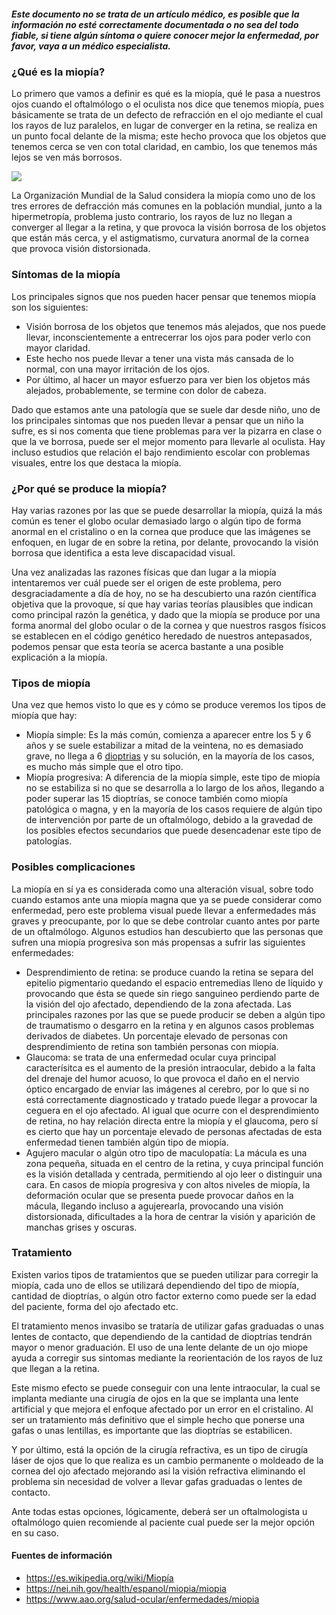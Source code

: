 ##### Este documento no se trata de un artículo médico, es posible que la información no esté correctamente documentada o no sea del todo fiable, si tiene algún síntoma o quiere conocer mejor la enfermedad, por favor, vaya a un médico especialista. #####

### ¿Qué es la miopía? ###

Lo primero que vamos a definir es qué es la miopía, qué le pasa a nuestros ojos cuando el oftalmólogo o el oculista nos dice que tenemos miopía, pues básicamente se trata de un defecto de refracción en el ojo mediante el cual los rayos de luz paralelos, en lugar de converger en la retina, se realiza en un punto focal delante de la misma; este hecho provoca que los objetos que tenemos cerca se ven con total claridad, en cambio, los que tenemos más lejos se ven más borrosos.

![]({{site.baseurl}}/assets/img/Myopia.gif)

La Organización Mundial de la Salud considera la miopía como uno de los tres errores de defracción más comunes en la población mundial, junto a la hipermetropía, problema justo contrario, los rayos de luz no llegan a converger al llegar a la retina, y que provoca la visión borrosa de los objetos que están más cerca, y el astigmatismo, curvatura anormal de la cornea que provoca visión distorsionada.

### Síntomas de la miopía ###

Los principales signos que nos pueden hacer pensar que tenemos miopía son los siguientes:
 - Visión borrosa de los objetos que tenemos más alejados, que nos puede llevar, inconscientemente a entrecerrar los ojos para poder verlo con mayor claridad.
 - Este hecho nos puede llevar a tener una vista más cansada de lo normal, con una mayor irritación de los ojos.
 - Por último, al hacer un mayor esfuerzo para ver bien los objetos más alejados, probablemente, se termine con dolor de cabeza.
 
 Dado que estamos ante una patología que se suele dar desde niño, uno de los principales sintomas que nos pueden llevar a pensar que un niño la sufre, es si nos comenta que tiene problemas para ver la pizarra en clase o que la ve borrosa, puede ser el mejor momento para llevarle al oculista. Hay incluso estudios que relación el bajo rendimiento escolar con problemas visuales, entre los que destaca la miopía.

### ¿Por qué se produce la miopía? ###

Hay varias razones por las que se puede desarrollar la miopía, quizá la más común es tener el globo ocular demasiado largo o algún tipo de forma anormal en el cristalino o en la cornea que produce que las imágenes se enfoquen, en lugar de en sobre la retina, por delante, provocando la visión borrosa que identifica a esta leve discapacidad visual.

Una vez analizadas las razones físicas que dan lugar a la miopía intentaremos ver cuál puede ser el origen de este problema, pero desgraciadamente a día de hoy, no se ha descubierto una razón científica objetiva que la provoque, sí que hay varias teorías plausibles que indican como principal razón la genética, y dado que la miopía se produce por una forma anormal del globo ocular o de la cornea y que nuestros rasgos físicos se establecen en el código genético heredado de nuestros antepasados, podemos pensar que esta teoría se acerca bastante a una posible explicación a la miopía.

### Tipos de miopía ###

Una vez que hemos visto lo que es y cómo se produce veremos los tipos de miopía que hay:
 - Miopía simple: Es la más común, comienza a aparecer entre los 5 y 6 años y se suele estabilizar a mitad de la veintena, no es demasiado grave, no llega a 6 [dioptrias](https://es.wikipedia.org/wiki/Dioptr%C3%ADa) y su solución, en la mayoría de los casos, es mucho más simple que el otro tipo.
 - Miopía progresiva: A diferencia de la miopía simple, este tipo de miopía no se estabiliza si no que se desarrolla a lo largo de los años, llegando a poder superar las 15 dioptrías, se conoce también como miopía patológica o magna, y en la mayoría de los casos requiere de algún tipo de intervención por parte de un oftalmólogo, debido a la gravedad de los posibles efectos secundarios que puede desencadenar este tipo de patologías.
 
### Posibles complicaciones ###

La miopía en sí ya es considerada como una alteración visual, sobre todo cuando estamos ante una miopía magna que ya se puede considerar como enfermedad, pero este problema visual puede llevar a enfermedades más graves y preocupante, por lo que se debe controlar cuanto antes por parte de un oftalmólogo.
Algunos estudios han descubierto que las personas que sufren una miopía progresiva son más propensas a sufrir las siguientes enfermedades: 
 - Desprendimiento de retina: se produce cuando la retina se separa del epitelio pigmentario quedando el espacio entremedias lleno de líquido y provocando que ésta se quede sin riego sanguineo perdiendo parte de la visión del ojo afectado, dependiendo de la zona afectada. Las principales razones por las que se puede producir se deben a algún tipo de traumatismo o desgarro en la retina y en algunos casos problemas derivados de diabetes. Un porcentaje elevado de personas con desprendimiento de retina son también personas con miopía.
  - Glaucoma: se trata de una enfermedad ocular cuya principal caracterísitca es el aumento de la presión intraocular, debido a la falta del drenaje del humor acuoso, lo que provoca el daño en el nervio óptico encargado de enviar las imágenes al cerebro, por lo que si no está correctamente diagnosticado y tratado puede llegar a provocar la ceguera en el ojo afectado. Al igual que ocurre con el desprendimiento de retina, no hay relación directa entre la miopía y el glaucoma, pero sí es cierto que hay un porcentaje elevado de personas afectadas de esta enfermedad tienen también algún tipo de miopía.
   - Agujero macular o algún otro tipo de maculopatía: La mácula es una zona pequeña, situada en el centro de la retina, y cuya principal función es la visión detallada y centrada, permitiendo al ojo leer o distinguir una cara. En casos de miopía progresiva y con altos niveles de miopía, la deformación ocular que se presenta puede provocar daños en la mácula, llegando incluso a agujerearla, provocando una visión distorsionada, dificultades a la hora de centrar la visión y aparición de manchas grises y oscuras.
 
### Tratamiento ###
 
 Existen varios tipos de tratamientos que se pueden utilizar para corregir la miopía, cada uno de ellos se utilizará dependiendo del tipo de miopía, cantidad de dioptrías, o algún otro factor externo como puede ser la edad del paciente, forma del ojo afectado etc.
 
 El tratamiento menos invasibo se trataría de utilizar gafas graduadas o unas lentes de contacto, que dependiendo de la cantidad de dioptrías tendrán mayor o menor graduación. El uso de una lente delante de un ojo miope ayuda a corregir sus sintomas mediante la reorientación de los rayos de luz que llegan a la retina.
 
 Este mismo efecto se puede conseguir con una lente intraocular, la cual se implanta mediante una cirugía de ojos en la que se implanta una lente artificial y que mejora el enfoque afectado por un error en el cristalino. Al ser un tratamiento más definitivo que el simple hecho que ponerse una gafas o unas lentillas, es importante que las dioptrías se estabilicen.
 
 Y por último, está la opción de la cirugía refractiva, es un tipo de cirugía láser de ojos que lo que realiza es un cambio permanente o moldeado de la cornea del ojo afectado mejorando así la visión refractiva eliminando el problema sin necesidad de volver a llevar gafas graduadas o lentes de contacto.
 
 Ante todas estas opciones, lógicamente, deberá ser un oftalmologista u oftalmólogo quien recomiende al paciente cual puede ser la mejor opción en su caso.
 
#### Fuentes de información ####
 - https://es.wikipedia.org/wiki/Miopía
 - https://nei.nih.gov/health/espanol/miopia/miopia
 - https://www.aao.org/salud-ocular/enfermedades/miopia
